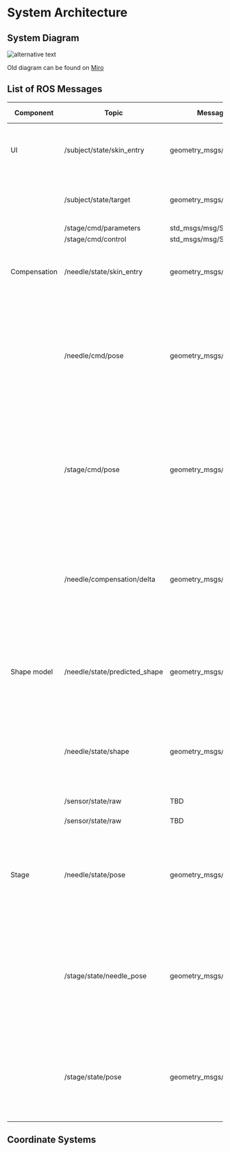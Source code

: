 System Architecture
===================

System Diagram
--------------

![alternative text](http://www.plantuml.com/plantuml/proxy?cache=no&src=https://raw.github.com/SmartNeedle/SystemIntegration/main/Documents/system_diagram.txt)

Old diagram can be found on [Miro](https://miro.com/welcomeonboard/MEpValZOZnhVNVEzejczRWxhb0hpWUJZbVVZQThjS1Qxa0llTnRRdUVpM0ZudG5nc2ROakY0ZzFqemxSRjdQN3wzMDc0NDU3MzQ5OTI1NjQwNzA3?invite_link_id=26421202184)


List of ROS Messages
--------------------

|Component   |Topic                        |Message  Type              |Description                                                                                                                                                                    |Coordinate Frame|
|------------|-----------------------------|---------------------------|-------------------------------------------------------------------------------------------------------------------------------------------------------------------------------|----------------|
|UI          |/subject/state/skin_entry    |geometry_msgs/msg/Point    |The needle entry point on the skin; measured by intraoperative images.                                                                                                         |Stage           |
|            |/subject/state/target        |geometry_msgs/msg/Point    |The target point in the subject; defined on intraoperative images.                                                                                                             |Stage           |
|            |/stage/cmd/parameters        |std_msgs/msg/String        |TBD                                                                                                                                                                            |                |
|            |/stage/cmd/control           |std_msgs/msg/String        |TBD                                                                                                                                                                            |                |
|Compensation|/needle/state/skin_entry     |geometry_msgs/msg/Point    |The needle entry point on the skin in the needle coordinate frame                                                                                                              |Needle          |
|            |/needle/cmd/pose             |geometry_msgs/msg/Pose     |The desired needle pose in the needle coordinate frame. In this implementation, the pose is defined only by the needle insertion length (Z) and the rotation about the Z-axis. |Needle          |
|            |/stage/cmd/pose              |geometry_msgs/msg/Pose     |The desired stage pose in the stage coordinate frame. In this implementation, the pose is defined only by x- and y- translations. (ztranslation and rotations are zero).       |Stage           |
|            |/needle/compensation/delta   |geometry_msgs/msg/Pose     |The desired shift of the stage to compensate for the current deviation. In this implementation, the shift is defined only by x- and ytranslations.                             |Needle          |
|Shape model |/needle/state/predicted_shape|geometry_msgs/msg/PoseArray|The predicted needle shape as an array of positions and directions (i.e., poses) of needle sections (5-mm increment).                                                          |Needle          |
|            |/needle/state/shape          |geometry_msgs/msg/PoseArray|The estimated needle shape as an array of positions and directions (i.e., poses) of needle sections (5-mm increment).                                                          |Needle          |
|            |/sensor/state/raw            |TBD                        |Raw FBG sensor data                                                                                                                                                            |N/A             |
|            |/sensor/state/raw            |TBD                        |Processed FBG sensor data                                                                                                                                                      |N/A             |
|Stage       |/needle/state/pose           |geometry_msgs/msg/Pose     |The needle pose. In this implementation, the pose is defined only by the needle insertion length (z) and the rotation about the z-axis.                                        |Needle          |
|            |/stage/state/needle_pose     |geometry_msgs/msg/Pose     |The needle pose in the stage coordinate frame. In this implementation, the pose is defined only by the needle insertion length (z) and the rotation about the z-axis.          |Stage           |
|            |/stage/state/pose            |geometry_msgs/msg/Pose     |The pose of the stage. In this implementation, the pose is defined only by x- and y- translations. (z-translation and rotations are zero).                                     |Stage           |


Coordinate Systems
------------------


